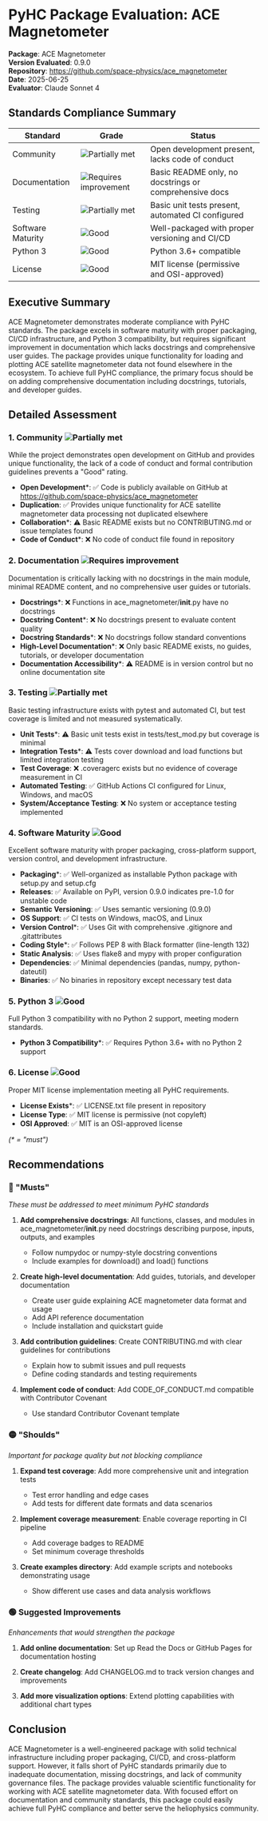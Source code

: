 # PyHC Package Evaluation: ACE Magnetometer

**Package**: ACE Magnetometer  
**Version Evaluated**: 0.9.0  
**Repository**: https://github.com/space-physics/ace_magnetometer  
**Date**: 2025-06-25  
**Evaluator**: Claude Sonnet 4  

## Standards Compliance Summary

| Standard | Grade | Status |
|----------|-------|--------|
| Community | ![Partially met](https://img.shields.io/badge/Partially%20met-orange.svg) | Open development present, lacks code of conduct |
| Documentation | ![Requires improvement](https://img.shields.io/badge/Requires%20improvement-red.svg) | Basic README only, no docstrings or comprehensive docs |
| Testing | ![Partially met](https://img.shields.io/badge/Partially%20met-orange.svg) | Basic unit tests present, automated CI configured |
| Software Maturity | ![Good](https://img.shields.io/badge/Good-brightgreen.svg) | Well-packaged with proper versioning and CI/CD |
| Python 3 | ![Good](https://img.shields.io/badge/Good-brightgreen.svg) | Python 3.6+ compatible |
| License | ![Good](https://img.shields.io/badge/Good-brightgreen.svg) | MIT license (permissive and OSI-approved) |

## Executive Summary

ACE Magnetometer demonstrates moderate compliance with PyHC standards. The package excels in software maturity with proper packaging, CI/CD infrastructure, and Python 3 compatibility, but requires significant improvement in documentation which lacks docstrings and comprehensive user guides. The package provides unique functionality for loading and plotting ACE satellite magnetometer data not found elsewhere in the ecosystem. To achieve full PyHC compliance, the primary focus should be on adding comprehensive documentation including docstrings, tutorials, and developer guides.

## Detailed Assessment

### 1. Community ![Partially met](https://img.shields.io/badge/Partially%20met-orange.svg)

While the project demonstrates open development on GitHub and provides unique functionality, the lack of a code of conduct and formal contribution guidelines prevents a "Good" rating.

- **Open Development**\*: ✅ Code is publicly available on GitHub at https://github.com/space-physics/ace_magnetometer
- **Duplication**: ✅ Provides unique functionality for ACE satellite magnetometer data processing not duplicated elsewhere
- **Collaboration**\*: ⚠️ Basic README exists but no CONTRIBUTING.md or issue templates found
- **Code of Conduct**\*: ❌ No code of conduct file found in repository

### 2. Documentation ![Requires improvement](https://img.shields.io/badge/Requires%20improvement-red.svg)

Documentation is critically lacking with no docstrings in the main module, minimal README content, and no comprehensive user guides or tutorials.

- **Docstrings**\*: ❌ Functions in ace_magnetometer/__init__.py have no docstrings
- **Docstring Content**\*: ❌ No docstrings present to evaluate content quality
- **Docstring Standards**\*: ❌ No docstrings follow standard conventions
- **High-Level Documentation**\*: ❌ Only basic README exists, no guides, tutorials, or developer documentation
- **Documentation Accessibility**\*: ⚠️ README is in version control but no online documentation site

### 3. Testing ![Partially met](https://img.shields.io/badge/Partially%20met-orange.svg)

Basic testing infrastructure exists with pytest and automated CI, but test coverage is limited and not measured systematically.

- **Unit Tests**\*: ⚠️ Basic unit tests exist in tests/test_mod.py but coverage is minimal
- **Integration Tests**\*: ⚠️ Tests cover download and load functions but limited integration testing
- **Test Coverage**: ❌ .coveragerc exists but no evidence of coverage measurement in CI
- **Automated Testing**: ✅ GitHub Actions CI configured for Linux, Windows, and macOS
- **System/Acceptance Testing**: ❌ No system or acceptance testing implemented

### 4. Software Maturity ![Good](https://img.shields.io/badge/Good-brightgreen.svg)

Excellent software maturity with proper packaging, cross-platform support, version control, and development infrastructure.

- **Packaging**\*: ✅ Well-organized as installable Python package with setup.py and setup.cfg
- **Releases**: ✅ Available on PyPI, version 0.9.0 indicates pre-1.0 for unstable code
- **Semantic Versioning**: ✅ Uses semantic versioning (0.9.0)
- **OS Support**: ✅ CI tests on Windows, macOS, and Linux
- **Version Control**\*: ✅ Uses Git with comprehensive .gitignore and .gitattributes
- **Coding Style**\*: ✅ Follows PEP 8 with Black formatter (line-length 132)
- **Static Analysis**: ✅ Uses flake8 and mypy with proper configuration
- **Dependencies**: ✅ Minimal dependencies (pandas, numpy, python-dateutil)
- **Binaries**: ✅ No binaries in repository except necessary test data

### 5. Python 3 ![Good](https://img.shields.io/badge/Good-brightgreen.svg)

Full Python 3 compatibility with no Python 2 support, meeting modern standards.

- **Python 3 Compatibility**\*: ✅ Requires Python 3.6+ with no Python 2 support

### 6. License ![Good](https://img.shields.io/badge/Good-brightgreen.svg)

Proper MIT license implementation meeting all PyHC requirements.

- **License Exists**\*: ✅ LICENSE.txt file present in repository
- **License Type**: ✅ MIT license is permissive (not copyleft)
- **OSI Approved**: ✅ MIT is an OSI-approved license

*(\* = "must")*

## Recommendations

### 🔴 "Musts"
*These must be addressed to meet minimum PyHC standards*

1. **Add comprehensive docstrings**: All functions, classes, and modules in ace_magnetometer/__init__.py need docstrings describing purpose, inputs, outputs, and examples
   - Follow numpydoc or numpy-style docstring conventions
   - Include examples for download() and load() functions

2. **Create high-level documentation**: Add guides, tutorials, and developer documentation
   - Create user guide explaining ACE magnetometer data format and usage
   - Add API reference documentation
   - Include installation and quickstart guide

3. **Add contribution guidelines**: Create CONTRIBUTING.md with clear guidelines for contributions
   - Explain how to submit issues and pull requests
   - Define coding standards and testing requirements

4. **Implement code of conduct**: Add CODE_OF_CONDUCT.md compatible with Contributor Covenant
   - Use standard Contributor Covenant template

### 🟡 "Shoulds"  
*Important for package quality but not blocking compliance*

1. **Expand test coverage**: Add more comprehensive unit and integration tests
   - Test error handling and edge cases
   - Add tests for different date formats and data scenarios

2. **Implement coverage measurement**: Enable coverage reporting in CI pipeline
   - Add coverage badges to README
   - Set minimum coverage thresholds

3. **Create examples directory**: Add example scripts and notebooks demonstrating usage
   - Show different use cases and data analysis workflows

### 🟢 Suggested Improvements
*Enhancements that would strengthen the package*

1. **Add online documentation**: Set up Read the Docs or GitHub Pages for documentation hosting

2. **Create changelog**: Add CHANGELOG.md to track version changes and improvements

3. **Add more visualization options**: Extend plotting capabilities with additional chart types

## Conclusion

ACE Magnetometer is a well-engineered package with solid technical infrastructure including proper packaging, CI/CD, and cross-platform support. However, it falls short of PyHC standards primarily due to inadequate documentation, missing docstrings, and lack of community governance files. The package provides valuable scientific functionality for working with ACE satellite magnetometer data. With focused effort on documentation and community standards, this package could easily achieve full PyHC compliance and better serve the heliophysics community.